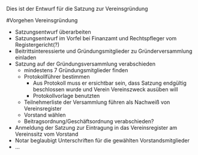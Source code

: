 Dies ist der Entwurf für die Satzung zur Vereinsgründung

#Vorgehen Vereinsgründung
* Satzungsentwurf überarbeiten
* Satzungsentwurf im Vorfel bei Finanzamt und Rechtspfleger vom Registergericht(?)
* Beitrittsinteressierte und Gründungsmitglieder zu Gründerversammlung einladen
* Satzung auf der Gründungsversammlung verabschieden
	* mindestens 7 Gründungsmitglieder finden
	* Protokollführer bestimmen
		* Aus Protokoll muss er ersichtbar sein, dass Satzung endgültig beschlossen wurde und Verein Vereinszweck ausüben will
		* Protokollvorlage benutzten
	* Teilnehmerliste der Versammlung führen als Nachweiß von Vereinsregister
	* Vorstand wählen
	* Beitragsordnung/Geschäftsordnung verabschieden?
* Anmeldung der Satzung zur Eintragung in das Vereinsregister am Vereinssitz vom Vorstand
* Notar beglaubigt Unterschriften für die gewählten Vorstandsmitglieder
* ...
